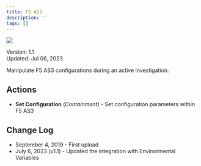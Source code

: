 ```yaml
---
title: F5 AS3
description: ''
tags: []
---
```


![](/img/platform-services/automation-service/app-central/logos/f5-as3.png)

Version: 1.1  
Updated: Jul 06, 2023

Manipulate F5 AS3 configurations during an active investigation.

## Actions

* **Set Configuration** (*Containment) -* Set configuration parameters within F5 AS3

## Change Log

* September 4, 2019 - First upload
* July 6, 2023 (v1.1) - Updated the integration with Environmental Variables
